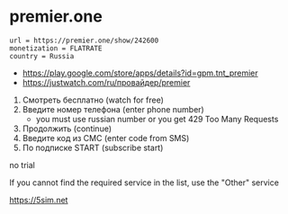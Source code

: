 # premier.one

~~~
url = https://premier.one/show/242600
monetization = FLATRATE
country = Russia
~~~

- <https://play.google.com/store/apps/details?id=gpm.tnt_premier>
- https://justwatch.com/ru/провайдер/premier

1. Смотреть бесплатно (watch for free)
2. Введите номер телефона (enter phone number)
   - you must use russian number or you get 429 Too Many Requests
3. Продолжить (continue)
4. Введите код из СМС (enter code from SMS)
5. По подписке START (subscribe start)

no trial

If you cannot find the required service in the list, use the "Other" service

https://5sim.net
